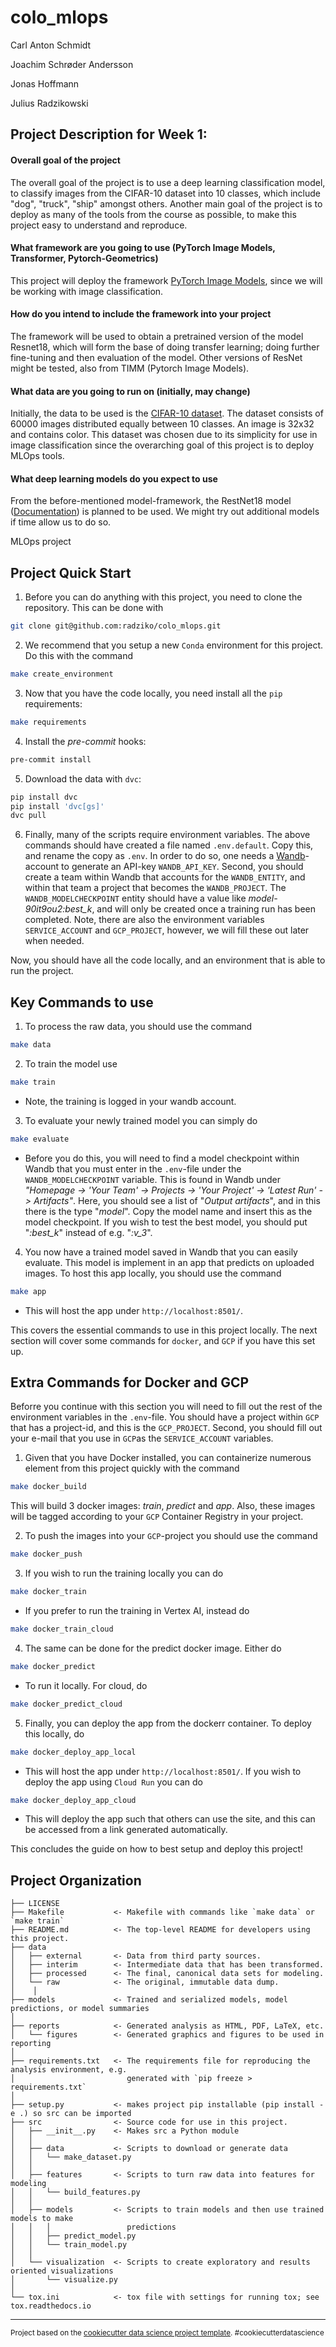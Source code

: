 colo_mlops
==============================
Carl Anton Schmidt

Joachim Schrøder Andersson

Jonas Hoffmann

Julius Radzikowski


## Project Description for Week 1:

#### Overall goal of the project
The overall goal of the project is to use a deep learning classification model, to classify images from the CIFAR-10 dataset into 10 classes, which include "dog", "truck", "ship" amongst others. Another main goal of the project is to deploy as many of the tools from the course as possible, to make this project easy to understand and reproduce.

#### What framework are you going to use (PyTorch Image Models, Transformer, Pytorch-Geometrics)
This project will deploy the framework [PyTorch Image Models](https://github.com/rwightman/pytorch-image-models), since we will be working with image classification.

#### How do you intend to include the framework into your project
The framework will be used to obtain a pretrained version of the model Resnet18, which will form the base of doing transfer learning; doing further fine-tuning and then evaluation of the model. Other versions of ResNet might be tested, also from TIMM (Pytorch Image Models).

#### What data are you going to run on (initially, may change)
Initially, the data to be used is the [CIFAR-10 dataset](https://www.cs.toronto.edu/~kriz/cifar.html). The dataset consists of 60000 images distributed equally between 10 classes. An image is 32x32 and contains color. This dataset was chosen due to its simplicity for use in image classification since the overarching goal of this project is to deploy MLOps tools.

#### What deep learning models do you expect to use
From the before-mentioned model-framework, the RestNet18 model ([Documentation](https://arxiv.org/abs/1512.03385)) is planned to be used. We might try out additional models if time allow us to do so.


MLOps project

## Project Quick Start
1. Before you can do anything with this project, you need to clone the repository. This can be done with
```bash
git clone git@github.com:radziko/colo_mlops.git
```
2. We recommend that you setup a new ```Conda``` environment for this project. Do this with the command
```bash
make create_environment
```
3. Now that you have the code locally, you need install all the ```pip``` requirements:
```bash
make requirements
```
4. Install the _pre-commit_ hooks:
```bash
pre-commit install
```
5. Download the data with ```dvc```:
```bash
pip install dvc
pip install 'dvc[gs]'
dvc pull
```
6. Finally, many of the scripts require environment variables. The above commands should have created a file named ```.env.default```. Copy this, and rename the copy as ```.env```. In order to do so, one needs a [Wandb](https://wandb.ai/home)-account to generate an API-key ```WANDB_API_KEY```. Second, you should create a team within Wandb that accounts for the ```WANDB_ENTITY```, and within that team a project that becomes the ```WANDB_PROJECT```. The ```WANDB_MODELCHECKPOINT``` entity should have a value like _model-90it9ou2:best_k_, and will only be created once a training run has been completed. Note, there are also the environment variables ```SERVICE_ACCOUNT``` and ```GCP_PROJECT```, however, we will fill these out later when needed.

Now, you should have all the code locally, and an environment that is able to run the project.

## Key Commands to use
1. To process the raw data, you should use the command
```bash
make data
```
2. To train the model use
```bash
make train
```
- Note, the training is logged in your wandb account.

3. To evaluate your newly trained model you can simply do
```bash
make evaluate
```
- Before you do this, you will need to find a model checkpoint within Wandb that you must enter in the ```.env```-file under the ```WANDB_MODELCHECKPOINT``` variable. This is found in Wandb under _"Homepage -> 'Your Team' -> Projects -> 'Your Project' -> 'Latest Run' -> Artifacts"_. Here, you should see a list of "_Output artifacts_", and in this there is the type "_model_". Copy the model name and insert this as the model checkpoint. If you wish to test the best model, you should put "_:best_k_" instead of e.g. "_:v_3_".

4. You now have a trained model saved in Wandb that you can easily evaluate. This model is implement in an app that predicts on uploaded images. To host this app locally, you should use the command
```bash
make app
```
- This will host the app under ```http://localhost:8501/```.

This covers the essential commands to use in this project locally. The next section will cover some commands for ```docker```, and ```GCP``` if you have this set up.

## Extra Commands for Docker and GCP
Beforre you continue with this section you will need to fill out the rest of the environment variables in the ```.env```-file. You should have a project within ```GCP``` that has a project-id, and this is the ```GCP_PROJECT```. Second, you should fill out your e-mail that you use in ```GCP```as the ```SERVICE_ACCOUNT``` variables.

1. Given that you have Docker installed, you can containerize numerous element from this project quickly with the command
```bash
make docker_build
```
This will build 3 docker images: _train_, _predict_ and _app_. Also, these images will be tagged according to your ```GCP``` Container Registry in your project.

2. To push the images into your ```GCP```-project you should use the command
```bash
make docker_push
```
3. If you wish to run the training locally you can do
```bash
make docker_train
```
- If you prefer to run the training in Vertex AI, instead do
```bash
make docker_train_cloud
```
4. The same can be done for the predict docker image. Either do
```bash
make docker_predict
```
- To run it locally. For cloud, do
```bash
make docker_predict_cloud
```

5. Finally, you can deploy the app from the dockerr container. To deploy this locally, do
```bash
make docker_deploy_app_local
```
- This will host the app under ```http://localhost:8501/```. If you wish to deploy the app using ```Cloud Run``` you can do
```bash
make docker_deploy_app_cloud
```
- This will deploy the app such that others can use the site, and this can be accessed from a link generated automatically.

This concludes the guide on how to best setup and deploy this project!

Project Organization
------------

    ├── LICENSE
    ├── Makefile           <- Makefile with commands like `make data` or `make train`
    ├── README.md          <- The top-level README for developers using this project.
    ├── data
    │   ├── external       <- Data from third party sources.
    │   ├── interim        <- Intermediate data that has been transformed.
    │   ├── processed      <- The final, canonical data sets for modeling.
    │   └── raw            <- The original, immutable data dump.
    │    │
    ├── models             <- Trained and serialized models, model predictions, or model summaries
    │
    ├── reports            <- Generated analysis as HTML, PDF, LaTeX, etc.
    │   └── figures        <- Generated graphics and figures to be used in reporting
    │
    ├── requirements.txt   <- The requirements file for reproducing the analysis environment, e.g.
    │                         generated with `pip freeze > requirements.txt`
    │
    ├── setup.py           <- makes project pip installable (pip install -e .) so src can be imported
    ├── src                <- Source code for use in this project.
    │   ├── __init__.py    <- Makes src a Python module
    │   │
    │   ├── data           <- Scripts to download or generate data
    │   │   └── make_dataset.py
    │   │
    │   ├── features       <- Scripts to turn raw data into features for modeling
    │   │   └── build_features.py
    │   │
    │   ├── models         <- Scripts to train models and then use trained models to make
    │   │   │                 predictions
    │   │   ├── predict_model.py
    │   │   └── train_model.py
    │   │
    │   └── visualization  <- Scripts to create exploratory and results oriented visualizations
    │       └── visualize.py
    │
    └── tox.ini            <- tox file with settings for running tox; see tox.readthedocs.io


--------

<p><small>Project based on the <a target="_blank" href="https://drivendata.github.io/cookiecutter-data-science/">cookiecutter data science project template</a>. #cookiecutterdatascience</small></p>
